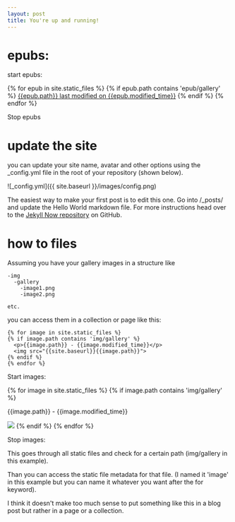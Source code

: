 ```yaml
---
layout: post
title: You're up and running!
---
```


epubs:
====

start epubs:

{% for epub in site.static_files %}
{% if epub.path contains 'epub/gallery' %}
  <a href="{{site.baseurl}}{{epub.path}}">{{epub.path}} last modified on {{epub.modified_time}}</a>
{% endif %}
{% endfor %}

Stop epubs



update the site
====

you can update your site name, avatar and other options using the _config.yml file in the root of your repository (shown below).

![_config.yml]({{ site.baseurl }}/images/config.png)

The easiest way to make your first post is to edit this one. Go into /_posts/ and update the Hello World markdown file. For more instructions head over to the [Jekyll Now repository](https://github.com/barryclark/jekyll-now) on GitHub.

how to files
====
Assuming you have your gallery images in a structure like


    -img
      -gallery
        -image1.png
        -image2.png
        
    etc.
    
    
you can access them in a collection or page like this:


    {% for image in site.static_files %}
    {% if image.path contains 'img/gallery' %}
      <p>{{image.path}} - {{image.modified_time}}</p>
      <img src="{{site.baseurl}}{{image.path}}">
    {% endif %}
    {% endfor %}


Start images:

{% for image in site.static_files %}
{% if image.path contains 'img/gallery' %}
  <p>{{image.path}} - {{image.modified_time}}</p>
  <img src="{{site.baseurl}}{{image.path}}">
{% endif %}
{% endfor %}

Stop images:

This goes through all static files and check for a certain path (img/gallery in this example).

Than you can access the static file metadata for that file. (I named it 'image' in this example but you can name it whatever you want after the for keyword).

I think it doesn't make too much sense to put something like this in a blog post but rather in a page or a collection.
